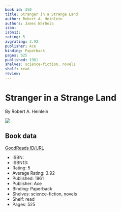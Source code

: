 ```yaml
---
book id: 350
title: Stranger in a Strange Land
author: Robert A. Heinlein
authors: James Warhola
isbn: 
isbn13: 
rating: 5
avgrating: 3.92
publisher: Ace
binding: Paperback
pages: 525
published: 1961
shelves: science-fiction, novels
shelf: read
review: 
---
```


# Stranger in a Strange Land

By Robert A. Heinlein

![](https://i.gr-assets.com/images/S/compressed.photo.goodreads.com/books/1156897088l/350._SY475_.jpg)

## Book data

[GoodReads ID/URL](https://www.goodreads.com/book/show/350)

- ISBN: 
- ISBN13: 
- Rating: 5
- Average Rating: 3.92
- Published: 1961
- Publisher: Ace
- Binding: Paperback
- Shelves: science-fiction, novels
- Shelf: read
- Pages: 525


